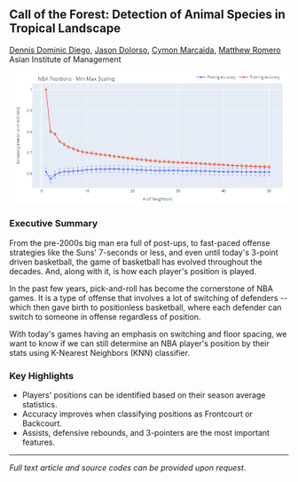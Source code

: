## Call of the Forest: Detection of Animal Species in Tropical Landscape

[Dennis Dominic Diego](https://www.linkedin.com/in/dennis-dominic-diego),
[Jason Dolorso](https://www.linkedin.com/in/jasondolorso/), 
[Cymon Marcaida](https://www.linkedin.com/in/cymonmarcaida/), 
[Matthew Romero](https://www.linkedin.com/in/matmatromero)  
Asian Institute of Management

[<img src="../images/Nba.png"/>](https://raw.githubusercontent.com/jasondolorso/jasondolorso.github.io/master/images/Nba.png)

### Executive Summary

From the pre-2000s big man era full of post-ups, to fast-paced offense strategies like the Suns' 7-seconds or less, and even until today's 3-point driven basketball, the game of basketball has evolved throughout the decades. And, along with it, is how each player's position is played.

In the past few years, pick-and-roll has become the cornerstone of NBA games. It is a type of offense that involves a lot of switching of defenders -- which then gave birth to positionless basketball, where each defender can switch to someone in offense regardless of position.

With today's games having an emphasis on switching and floor spacing, we want to know if we can still determine an NBA player's position by their stats using K-Nearest Neighbors (KNN) classifier.

### Key Highlights
* Players' positions can be identified based on their season average statistics.
* Accuracy improves when classifying positions as Frontcourt or Backcourt.
* Assists, defensive rebounds, and 3-pointers are the most important features.


---

*Full text article and source codes can be provided upon request*.


